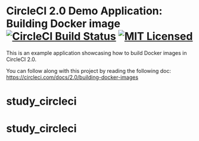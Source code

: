 # CircleCI 2.0 Demo Application: Building Docker image [![CircleCI Build Status](https://circleci.com/gh/circleci/cci-demo-docker.svg?style=shield)](https://circleci.com/gh/circleci/cci-demo-docker) [![MIT Licensed](https://img.shields.io/badge/license-MIT-blue.svg)](https://raw.githubusercontent.com/circleci/cci-demo-react/master/LICENSE)

This is an example application showcasing how to build Docker images in CircleCI 2.0.

You can follow along with this project by reading the following doc: https://circleci.com/docs/2.0/building-docker-images
# study_circleci
# study_circleci
